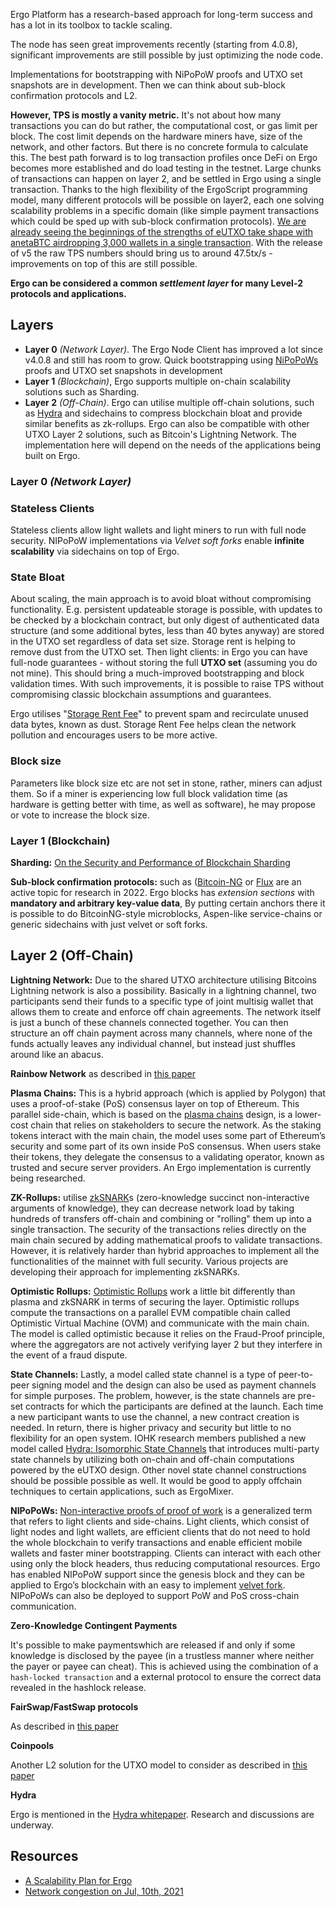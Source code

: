 Ergo Platform has a research-based approach for long-term success and has a lot in its toolbox to tackle scaling.

The node has seen great improvements recently (starting from 4.0.8), significant improvements are still possible by just optimizing the node code.

Implementations for bootstrapping with NiPoPoW proofs and UTXO set snapshots are in development. Then we can think about sub-block confirmation protocols and L2.


**However, TPS is mostly a vanity metric.** It's not about how many transactions you can do but rather, the computational cost, or gas limit per block. The cost limit depends on the hardware miners have, size of the network, and other factors. But there is no concrete formula to calculate this. The best path forward is to log transaction profiles once DeFi on Ergo becomes more established and do load testing in the testnet. Large chunks of transactions can happen on layer 2, and be settled in Ergo using a single transaction. Thanks to the high flexibility of the ErgoScript programming model, many different protocols will be possible on layer2, each one solving scalability problems in a specific domain (like simple payment transactions which could be sped up with sub-block confirmation protocols). [We are already seeing the beginnings of the strengths of eUTXO take shape with anetaBTC airdropping 3,000 wallets in a single transaction](https://twitter.com/HazeyOneKenobi/status/1481775230297288706). With the release of v5 the raw TPS numbers should bring us to around 47.5tx/s - improvements on top of this are still possible.

**Ergo can be considered a common *settlement layer* for many Level-2 protocols and applications.**


## Layers

- **Layer 0** *(Network Layer)*. The Ergo Node Client has improved a lot since v4.0.8 and still has room to grow. Quick bootstrapping using [NiPoPoWs](/docs/node/nipopow.md) proofs and UTXO set snapshots in development
- **Layer 1** *(Blockchain)*, Ergo supports multiple on-chain scalability solutions such as Sharding.
- **Layer 2** *(Off-Chain)*. Ergo can utilise multiple off-chain solutions, such as [Hydra](https://iohk.io/en/research/library/papers/hydrafast-isomorphic-state-channels/) and sidechains to compress blockchain bloat and provide similar benefits as zk-rollups. Ergo can also be compatible with other UTXO Layer 2 solutions, such as Bitcoin's Lightning Network. The implementation here will depend on the needs of the applications being built on Ergo.

### Layer 0 *(Network Layer)*

### Stateless Clients

Stateless clients allow light wallets and light miners to run with full node security. NIPoPoW implementations via *Velvet soft forks* enable **infinite scalability** via sidechains on top of Ergo. 

### State Bloat

About scaling, the main approach is to avoid bloat without compromising functionality. E.g. persistent updateable storage is possible, with updates to be checked by a blockchain contract, but only digest of authenticated data structure (and some additional bytes, less than 40 bytes anyway) are stored in the UTXO set regardless of data set size. Storage rent is helping to remove dust from the UTXO set. Then light clients: in Ergo you can have full-node guarantees - without storing the full **UTXO set** (assuming you do not mine). This should bring a much-improved bootstrapping and block validation times. With such improvements, it is possible to raise TPS without compromising classic blockchain assumptions and guarantees. 


Ergo utilises "[Storage Rent Fee](https://ergoplatform.org/en/blog/2021-07-09-cryptocurrency-fees-a-solution-to-unreasonable-state-growth/)" to prevent spam and recirculate unused data bytes, known as dust. Storage Rent Fee helps clean the network pollution and encourages users to be more active.

### Block size

Parameters like block size etc are not set in stone, rather, miners can adjust them. So if a miner is experiencing low full block validation time (as hardware is getting better with time, as well as software), he may propose or vote to increase the block size.

### Layer 1 (Blockchain)

**Sharding:** [On the Security and Performance of Blockchain Sharding](https://eprint.iacr.org/2021/1276)

**Sub-block confirmation protocols:** such as ([Bitcoin-NG](https://www.usenix.org/system/files/conference/nsdi16/nsdi16-paper-eyal.pdf) or [Flux](https://www.usenix.org/system/files/atc20-li-chenxing.pdf) are an active topic for research in 2022. Ergo blocks has *extension sections* with **mandatory and arbitrary key-value data**, By putting certain anchors there it is possible to do BitcoinNG-style microblocks, Aspen-like service-chains or generic sidechains with just velvet or soft forks. 

## Layer 2 (Off-Chain)


**Lightning Network:** Due to the shared UTXO architecture utilising Bitcoins Lightning network is also a possibility. Basically in a lightning channel, two participants send their funds to a specific type of joint multisig wallet that allows them to create and enforce off chain agreements. The network itself is just a bunch of these channels connected together. You can then structure an off chain payment across many channels, where none of the funds actually leaves any individual channel, but instead just shuffles around like an abacus.

**Rainbow Network** as described in [this paper](http://research.paradigm.xyz/RainbowNetwork.pdf)

**Plasma Chains:** This is a hybrid approach (which is applied by Polygon) that uses a proof-of-stake (PoS) consensus layer on top of Ethereum. This parallel side-chain, which is based on the [plasma chains](https://ethereum.org/en/developers/docs/scaling/plasma/) design, is a lower-cost chain that relies on stakeholders to secure the network. As the staking tokens interact with the main chain, the model uses some part of Ethereum’s security and some part of its own inside PoS consensus. When users stake their tokens, they delegate the consensus to a validating operator, known as trusted and secure server providers. An Ergo implementation is currently being researched.

**ZK-Rollups:** utilise [zkSNARK](https://blog.ethereum.org/2016/12/05/zksnarks-in-a-nutshell/)s (zero-knowledge succinct non-interactive arguments of knowledge), they can decrease network load by taking hundreds of transfers off-chain and combining or "rolling" them up into a single transaction. The security of the transactions relies directly on the main chain secured by adding mathematical proofs to validate transactions. However, it is relatively harder than hybrid approaches to implement all the functionalities of the mainnet with full security. Various projects are developing their approach for implementing zkSNARKs.

**Optimistic Rollups:** [Optimistic Rollups](https://docs.ethhub.io/ethereum-roadmap/layer-2-scaling/optimistic_rollups/) work a little bit differently than plasma and zkSNARK in terms of securing the layer. Optimistic rollups compute the transactions on a parallel EVM compatible chain called Optimistic Virtual Machine (OVM) and communicate with the main chain. The model is called optimistic because it relies on the Fraud-Proof principle, where the aggregators are not actively verifying layer 2 but they interfere in the event of a fraud dispute. 

**State Channels:** Lastly, a model called state channel is a type of peer-to-peer signing model and the design can also be used as payment channels for simple purposes. The problem, however, is the state channels are pre-set contracts for which the participants are defined at the launch. Each time a new participant wants to use the channel, a new contract creation is needed. In return, there is higher privacy and security but little to no flexibility for an open system. IOHK research members published a new model called [Hydra: Isomorphic State Channels](https://iohk.io/en/research/library/papers/hydrafast-isomorphic-state-channels/) that introduces multi-party state channels by utilizing both on-chain and off-chain computations powered by the eUTXO design. Other novel state channel constructions should be possible possible as well. It would be good to apply offchain techniques to certain applications, such as ErgoMixer.

**NIPoPoWs:** [Non-interactive proofs of proof of work](http://docs.ergoplatform.org/dev/protocol/nipopow/) is a generalized term that refers to light clients and side-chains. Light clients, which consist of light nodes and light wallets, are efficient clients that do not need to hold the whole blockchain to verify transactions and enable efficient mobile wallets and faster miner bootstrapping. Clients can interact with each other using only the block headers, thus reducing computational resources. Ergo has enabled NIPoPoW support since the genesis block and they can be applied to Ergo’s blockchain with an easy to implement [velvet fork](https://www.coindesk.com/markets/2018/03/15/velvet-forks-crypto-updates-without-the-controversy/). NIPoPoWs can also be deployed to support PoW and PoS cross-chain communication.

**Zero-Knowledge Contingent Payments**

It's possible to make paymentswhich are released if and only if some knowledge is disclosed by the payee (in a trustless manner where neither the payer or payee can cheat). This is achieved using the combination of a `hash-locked transaction` and a external protocol to ensure the correct data revealed in the hashlock release.


**FairSwap/FastSwap protocols**

As described in [this paper](https://eprint.iacr.org/2019/1296)

**Coinpools**

Another L2 solution for the UTXO model to consider as described in [this paper](https://discrete-blog.github.io/coinpool/)



**Hydra**

Ergo is mentioned in the [Hydra whitepaper](https://eprint.iacr.org/2020/299.pdf). Research and discussions are underway. 






## Resources

- [A Scalability Plan for Ergo](https://www.ergoforum.org/t/a-scalability-plan-for-ergo/226)
- [Network congestion on Jul, 10th, 2021](https://www.ergoforum.org/t/network-congestion-on-jul-10th-2021/1945)


